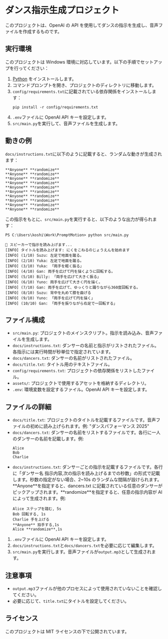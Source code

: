 # ダンス指示生成プロジェクト

このプロジェクトは、OpenAI の API を使用してダンスの指示を生成し、音声ファイルを作成するものです。

## 実行環境

このプロジェクトは Windows 環境に対応しています。以下の手順でセットアップを行ってください：

1. [Python](https://www.python.org/downloads/) をインストールします。
2. コマンドプロンプトを開き、プロジェクトのディレクトリに移動します。
3. `config/requirements.txt`に記載されている依存関係をインストールします：
   ```
   pip install -r config/requirements.txt
   ```
4. `.env`ファイルに OpenAI API キーを設定します。
5. `src/main.py`を実行して、音声ファイルを生成します。

## 動きの例

`docs/instructions.txt`に以下のように記載すると、ランダムな動きが生成されます：

```
**Anyone** **randomize**
**Anyone** **randomize**
**Anyone** **randomize**
**Anyone** **randomize**
**Anyone** **randomize**
**Anyone** **randomize**
**Anyone** **randomize**
**Anyone** **randomize**
**Anyone** **randomize**
**Anyone** **randomize**
```

この指示をもとに、`src/main.py`を実行すると、以下のような出力が得られます：

```
PS C:\Users\koshi\Work\PromptMotion> python src/main.py

🎤 スピーカーで指示を読み上げます...
[INFO] タイトルを読み上げます: にくをこねるのじょうえんを始めます
[INFO] (1/10) Suzu: 左足で地面を蹴る。
[INFO] (2/10) Yuka: 左足で地面を蹴る。
[INFO] (3/10) Yuka: 「両手を軽く振る」
[INFO] (4/10) Gan: 両手を広げて円を描くように回転する。
[INFO] (5/10) Billy: 「両手を広げて大きく振る」
[INFO] (6/10) Yuno: 両手を広げて大きく円を描く。
[INFO] (7/10) Gan: 両手を広げて、ゆっくりと踊りながら360度回転する。
[INFO] (8/10) Suzu: 背中を丸めて膝を曲げる
[INFO] (9/10) Yuno: 「両手を広げて円を描く」
[INFO] (10/10) Gan: 「両手を振りながら右足で一回転する」
```

## ファイル構成

- `src/main.py`: プロジェクトのメインスクリプト。指示を読み込み、音声ファイルを生成します。
- `docs/instructions.txt`: ダンサーの名前と指示がリストされたファイル。各指示には実行時間が秒単位で指定されています。
- `docs/dancers.txt`: ダンサーの名前がリストされたファイル。
- `docs/title.txt`: タイトル用のテキストファイル。
- `config/requirements.txt`: プロジェクトの依存関係をリストしたファイル。
- `assets/`: プロジェクトで使用するアセットを格納するディレクトリ。
- `.env`: 環境変数を設定するファイル。OpenAI API キーを設定します。

## ファイルの詳細

- `docs/title.txt`: プロジェクトのタイトルを記載するファイルです。音声ファイルの初めに読み上げられます。例: "ダンスパフォーマンス 2025"
- `docs/dancers.txt`: ダンサーの名前をリストするファイルです。各行に一人のダンサーの名前を記載します。例:
  ```
  Alice
  Bob
  Charlie
  ```
- `docs/instructions.txt`: ダンサーごとの指示を記載するファイルです。各行に「ダンサー名 指示内容,次の指示を読み上げるまでの秒数」の形式で記載します。秒数の指定がない場合、2~10s のランダムな間隔が設けられます。\*\*Anyone\*\*を指定すると、dancers.txt に記載されている任意のダンサーがピックアップされます。\*\*randomize\*\*を指定すると、任意の指示内容が AI によって生成されます。例:
  ```
  Alice ステップを踏む, 5s
  Bob 回転する, 1s
  Charlie 手を上げる
  **Anyone** 拍手する,1s
  Alice **randomize**,1s
  ```

1. `.env`ファイルに OpenAI API キーを設定します。
2. `docs/instructions.txt`と`docs/dancers.txt`を必要に応じて編集します。
3. `src/main.py`を実行します。音声ファイルが`output.mp3`として生成されます。

## 注意事項

- `output.mp3`ファイルが他のプロセスによって使用されていないことを確認してください。
- 必要に応じて、`title.txt`にタイトルを設定してください。

## ライセンス

このプロジェクトは MIT ライセンスの下で公開されています。
